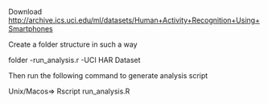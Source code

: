Download http://archive.ics.uci.edu/ml/datasets/Human+Activity+Recognition+Using+Smartphones


Create a folder structure in such a way

folder
 -run_analysis.r
 -UCI HAR Dataset



Then run the following command to generate analysis script

Unix/Macos=> Rscript run_analysis.R




